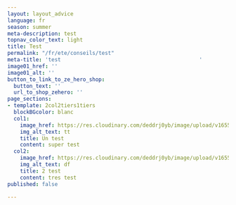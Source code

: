 ```yaml
---
layout: layout_advice
language: fr
season: summer
meta-description: test
topnav_color_text: light
title: Test
permalink: "/fr/ete/conseils/test"
meta-title: 'test                                            '
image01_href: ''
image01_alt: ''
button_to_link_to_ze_hero_shop:
  button_text: ''
  url_to_shop_zehero: ''
page_sections:
- template: 2col2tiers1tiers
  blockBGcolor: blanc
  col1:
    image_href: https://res.cloudinary.com/deddrj0yb/image/upload/v1655304691/website/summer/IMG_9116.jpg
    img_alt_text: tt
    title: Un test
    content: super test
  col2:
    image_href: https://res.cloudinary.com/deddrj0yb/image/upload/v1655304674/website/summer/IMG_9129.jpg
    img_alt_text: df
    title: 2 test
    content: tres test
published: false

---
```

